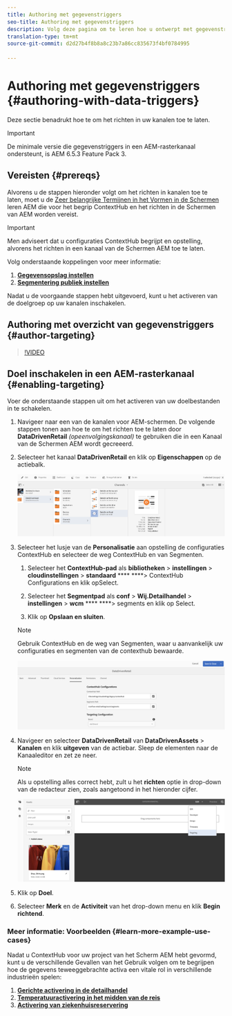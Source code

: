 ```yaml
---
title: Authoring met gegevenstriggers
seo-title: Authoring met gegevenstriggers
description: Volg deze pagina om te leren hoe u ontwerpt met gegevenstriggers.
translation-type: tm+mt
source-git-commit: d2d27b4f8b8a8c23b7a86cc835673f4bf0784995

---
```



# Authoring met gegevenstriggers {#authoring-with-data-triggers}

Deze sectie benadrukt hoe te om het richten in uw kanalen toe te laten.

>[!IMPORTANT]
> De minimale versie die gegevenstriggers in een AEM-rasterkanaal ondersteunt, is AEM 6.5.3 Feature Pack 3.

## Vereisten {#prereqs}

Alvorens u de stappen hieronder volgt om het richten in kanalen toe te laten, moet u de [Zeer belangrijke Termijnen in het Vormen in de Schermen](configuring-context-hub.md) leren AEM die voor het begrip ContextHub en het richten in de Schermen van AEM worden vereist.

>[!IMPORTANT]
> Men adviseert dat u configuraties ContextHub begrijpt en opstelling, alvorens het richten in een kanaal van de Schermen AEM toe te laten.

Volg onderstaande koppelingen voor meer informatie:

1. **[Gegevensopslag instellen](configuring-context-hub.md)**
1. **[Segmentering publiek instellen](configuring-context-hub.md)**

Nadat u de voorgaande stappen hebt uitgevoerd, kunt u het activeren van de doelgroep op uw kanalen inschakelen.

## Authoring met overzicht van gegevenstriggers {#author-targeting}

>[!VIDEO](https://video.tv.adobe.com/v/31921)

## Doel inschakelen in een AEM-rasterkanaal {#enabling-targeting}

Voer de onderstaande stappen uit om het activeren van uw doelbestanden in te schakelen.

1. Navigeer naar een van de kanalen voor AEM-schermen. De volgende stappen tonen aan hoe te om het richten toe te laten door **DataDrivenRetail** *(opeenvolgingskanaal)* te gebruiken die in een Kanaal van de Schermen AEM wordt gecreeerd.

1. Selecteer het kanaal **DataDrivenRetail** en klik op **Eigenschappen** op de actiebalk.

   ![screen_shot_2019-05-01at4332pm](assets/screen_shot_2019-05-01at43332pm.png)

1. Selecteer het lusje van de **Personalisatie** aan opstelling de configuraties ContextHub en selecteer de weg ContextHub en van Segmenten.

   1. Selecteer het **ContextHub-pad** als **bibliotheken** > **instellingen** > **cloudinstellingen** > **standaard** **** ****> ContextHub Configurations en klik opSelect.

   1. Selecteer het **Segmentpad** als **conf** > **Wij.Detailhandel** > **instellingen** > **wcm** **** ****> segments en klik op Select.

   1. Klik op **Opslaan en sluiten**.
   >[!NOTE]
   >
   >Gebruik ContextHub en de weg van Segmenten, waar u aanvankelijk uw configuraties en segmenten van de contexthub bewaarde.

   ![screen_shot_2019-05-01at44030pm](assets/screen_shot_2019-05-01at44030pm.png)

1. Navigeer en selecteer **DataDrivenRetail** van **DataDrivenAssets** > **Kanalen** en klik **uitgeven** van de actiebar. Sleep de elementen naar de Kanaaleditor en zet ze neer.

   >[!NOTE]
   >
   >Als u opstelling alles correct hebt, zult u het **richten** optie in drop-down van de redacteur zien, zoals aangetoond in het hieronder cijfer.

   ![screen_shot_2019-05-01at44231pm](assets/screen_shot_2019-05-01at44231pm.png)

1. Klik op **Doel**.

1. Selecteer **Merk** en de **Activiteit** van het drop-down menu en klik **Begin richtend**.

### Meer informatie: Voorbeelden {#learn-more-example-use-cases}

Nadat u ContextHub voor uw project van het Scherm AEM hebt gevormd, kunt u de verschillende Gevallen van het Gebruik volgen om te begrijpen hoe de gegevens teweeggebrachte activa een vitale rol in verschillende industrieën spelen:

1. **[Gerichte activering in de detailhandel](retail-inventory-activation.md)**
1. **[Temperatuuractivering in het midden van de reis](local-temperature-activation.md)**
1. **[Activering van ziekenhuisreservering](hospitality-reservation-activation.md)**

